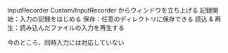 InputRecorder
Custom/InputRecorder  からウィンドウを立ち上げる
記録開始：入力の記録をはじめる
保存：任意のディレクトリに保存できる
読込 & 再生：読み込んだファイルの入力を再生する

今のところ、同時入力には対応していない
